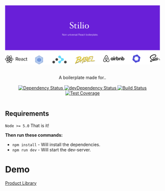 ![Stilio](/banner.jpg)

<br />

<div align="center">A boilerplate made for..</div>

<br />
<div align="center">
  <a href="https://david-dm.org/pontusab/stilio">
    <img src="https://david-dm.org/pontusab/stilio.svg" alt="Dependency Status" />
  </a>
  <a href="https://david-dm.org/pontusab/stilio#info=devDependencies">
    <img src="https://david-dm.org/pontusab/stilio/dev-status.svg" alt="devDependency Status" />
  </a>
  <a href="https://travis-ci.org/pontusab/stilio">
    <img src="https://travis-ci.org/pontusab/stilio.svg" alt="Build Status" />
  </a>
  <a href="https://coveralls.io/r/pontusab/stilio">
    <img src="https://coveralls.io/repos/github/mxstbr/react-boilerplate/badge.svg" alt="Test Coverage" />
  </a>
</div>
<br />


## Requirements
`Node >= 5.0`
That is it!

**Then run these commands:**
- `npm install` - Will install the dependencies.
- `npm run dev` - Will start the dev-server.


Demo
======

[Product Library](http://izettle.bubba.cc)
